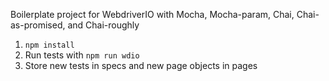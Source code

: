 Boilerplate project for WebdriverIO with Mocha, Mocha-param, Chai, Chai-as-promised, and Chai-roughly

1. `npm install`
2. Run tests with `npm run wdio`
3. Store new tests in specs and new page objects in pages
